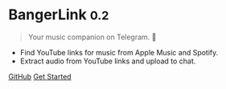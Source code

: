 
# BangerLink <small>0.2</small>

> Your music companion on Telegram. 🎵

- Find YouTube links for music from Apple Music and Spotify.
- Extract audio from YouTube links and upload to chat.

[GitHub](https://github.com/luisg0nc/banger-link)
[Get Started](#banger-link)